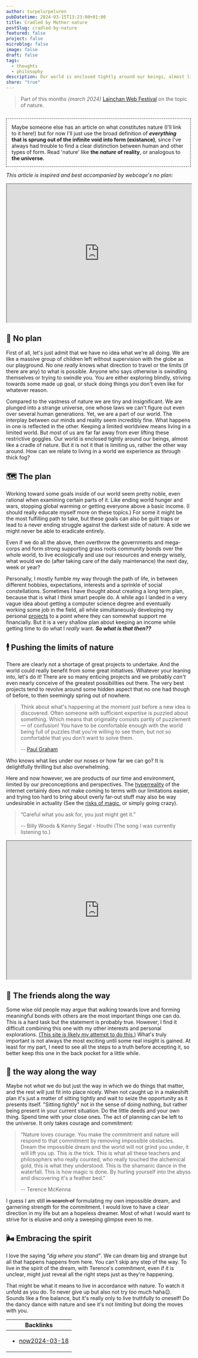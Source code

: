 ```yaml
---
author: turpelurpeluren
pubDatetime: 2024-03-15T13:23:00+01:00
title: Cradled by Mother nature
postSlug: cradled-by-nature
featured: false
project: false
microblog: false
image: false
draft: false
tags:
  - thoughts
  - philosophy
description: Our world is enclosed tightly around our beings, almost like a cradle of nature. But it is not it that is limiting us, rather the other way around. How can we relate to living in a world we experience as through thick fog?
share: "true"
---
```


>Part of this months *(march 2024)* [Lainchan Web Festival](https://newdigitalera.org/special/lainchan-web-festival-march-2024) on the topic of nature.

<div 
  class="infobox" 
  style="margin-top: 2em; padding: 1em; border-radius: 0em; border: 1px dashed;">
<p style="margin: 0;">Maybe someone else has an article on what constitutes nature (I'll link to it here!) but for now I'll just use the broad definition of <strong><i>everything</i> that is sprung out of the infinite void into form (existance)</strong>, since I've always had trouble to find a clear distinction between human and other types of form. Read 'nature' like <strong>the <i>nature</i> of reality</strong>, or analogous to <strong>the universe.</strong></p>
</div>

*This article is inspired and best accompanied by webcage's no plan:*

<iframe
  loading="lazy"
  width="100%" style="height: calc(min(56rem * 0.75, 100vw - 1em) * 9 / 16);"
  src="https://www.youtube.com/embed/m5sAoLvv5Fc">
</iframe>

## 🤷 No plan

First of all, let's just admit that we have no idea what we're all doing. We are like a massive group of children left without supervision with the globe as our playground. No one *really* knows what direction to travel or the limits (if there are any) to what is possible. Anyone who says otherwise is swindling themselves or trying to swindle you. You are either exploring blindly, striving towards some made up goal, or stuck doing things you don't even like for whatever reason.

Compared to the vastness of nature we are tiny and insignificant. We are plunged into a strange universe, one whose laws we can't figure out even over several human generations. Yet, we are a part of our world. The interplay between our minds and reality seem incredibly fine. What happens in one is reflected in the other. Keeping a limited worldview means living in a limited world. But most of us are far far away from ever lifting these restrictive goggles. Our world is enclosed tightly around our beings, almost like a cradle of nature. But it is not it that is limiting us, rather the other way around. How can we relate to living in a world we experience as through thick fog?

## 🗺️ The plan

Working toward some goals inside of our world seem pretty noble, even rational when examining certain parts of it. Like ending world hunger and wars, stopping global warming or getting everyone above a basic income. (I should really educate myself more on these topics.) For some it might be the most fulfilling path to take, but these goals can also be guilt traps or lead to a never ending struggle against the darkest side of nature. A side we might never be able to eradicate entirely.

Even if we do all the above, then overthrow the governments and mega-corps and form strong supporting grass roots community bonds over the whole world, to live ecologically and use our resources and energy wisely, what would we do (after taking care of the daily maintenance) the next day, week or year?

Personally, I mostly fumble my way through the path of life, in between different hobbies, expectations, interests and a sprinkle of social constellations. Sometimes I have thought about creating a long term plan, because that is what I think smart people do. A while ago I landed in a very vague idea about getting a computer science degree and eventually working some job in the field, all while simultaneously developing my personal [projects](/projects) to a point where they can somewhat support me financially. But it is a very shallow plan about keeping an income while getting time to do what I *really* want. ***So what is that then??***

## 🕴️ Pushing the limits of nature

There are clearly not a shortage of great projects to undertake. And the world could really benefit from some great initiatives. Whatever your leaning into, let's do it! There are so many enticing projects and we probably *can't* even nearly conceive of the greatest possibilities out there. The very best projects tend to revolve around some hidden aspect that no one had though of before, to then seemingly spring out of nowhere[](/posts/not-yet-written). 

>Think about what's happening at the moment just before a new idea is discovered. Often someone with sufficient expertise is puzzled about something. Which means that originality consists partly of puzzlement — of confusion! You have to be comfortable enough with the world being full of puzzles that you're willing to see them, but not so comfortable that you don't want to solve them.
>
>-- [Paul Graham](https://paulgraham.com/greatwork.html)

Who knows what lies under our noses or how far we can go? It is delightfully thrilling but also overwhelming.

Here and now however, we are products of our time and environment, limited by our preconceptions and perspectives. The [hyperreality](https://en.wikipedia.org/wiki/Hyperreality) of the internet certainly does not make coming to terms with our limitations easier, and trying too hard to bring about overly far-out stuff may also be way undesirable in actuality (See the [risks of magic](https://philipcarr-gomm.com/essay/risks-magic/), or simply going crazy).

>”Careful what you ask for, you just might get it.”
>
> -- Billy Woods & Kenny Segal - Houthi (The song I was currently listening to.)

<iframe
  loading="lazy"
  width="100%" style="height: calc(min(56rem * 0.75, 100vw - 1em) * 9 / 16);"
  src="https://www.youtube.com/embed/BiBYJfoNVJQ">
</iframe>

## 👯 The friends along the way

Some wise old people may argue that walking towards love and forming meaningful bonds with others are the most important things one can do. This is a hard task but the statement is probably true. However, I find it difficult combining this one with my other interests and personal explorations. [(This site is likely my attempt to do this.)](/posts/crying-out) What's truly important is not always the most exciting until some real insight is gained. At least for my part, I need to see all the steps to a truth before accepting it, so better keep this one in the back pocket for a little while. 

## 👣 the way along the way

Maybe not *what* we do but just the way in which we do things that matter, and the rest will just fit into place nicely. When not caught up in a makeshift plan it's just a matter of sitting tightly and wait to seize the opportunity as it presents itself. "Sitting tightly" not in the sense of doing nothing, but rather being present in your current situation. Do the little deeds and your own thing. Spend time with your close ones. The act of planning can be left to the universe. It only takes courage and commitment:

>“Nature loves courage. You make the commitment and nature will respond to that commitment by removing impossible obstacles. Dream the impossible dream and the world will not grind you under, it will lift you up. This is the trick. This is what all these teachers and philosophers who really counted, who really touched the alchemical gold, this is what they understood. This is the shamanic dance in the waterfall. This is how magic is done. By hurling yourself into the abyss and discovering it's a feather bed.”
>
>-- Terence McKenna

I guess I am still ~~in search of~~ formulating my own impossible dream, and garnering strength for the commitment. I would love to have a clear direction in my life but am a hopeless dreamer. Most of what I would want to strive for is elusive and only a sweeping glimpse even to me.
## 🌬️ Embracing the spirit

I love the saying *”dig where you stand”*. We can dream big and strange but all that happens happens from here. You can't skip any step of the way. To live in the spirit of the dream, with Terence's commitment, even if it is unclear, might just reveal all the right steps just as they're happening. 

That might be what it means to live in accordance with nature. To watch it unfold as you do. To never give up but also not try *too* much haha😉. Sounds like a fine balance, but it's really only to live truthfully to oneself! Do the dancy dance with nature and see it's not limiting but doing the moves with you. 

| Backlinks                                                  |
| ---------------------------------------------------------- |
| <ul><li>[now2024-03-18](/now)</li></ul> |
